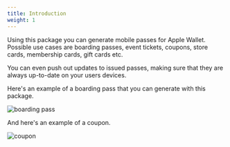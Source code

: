 ```yaml
---
title: Introduction
weight: 1
---
```


Using this package you can generate mobile passes for Apple Wallet. Possible use cases are boarding passes, event tickets, coupons, store cards, membership cards, gift cards etc. 

You can even push out updates to issued passes, making sure that they are always up-to-date on your users devices.

Here's an example of a boarding pass that you can generate with this package.

![boarding pass](/docs/laravel-mobile-pass/v1/images/boarding.jpg)

And here's an example of a coupon.

![coupon](/docs/laravel-mobile-pass/v1/images/coupon.jpg)

